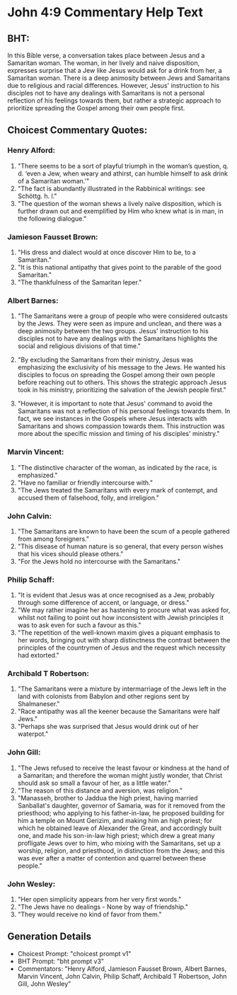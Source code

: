 # John 4:9 Commentary Help Text

## BHT:
In this Bible verse, a conversation takes place between Jesus and a Samaritan woman. The woman, in her lively and naive disposition, expresses surprise that a Jew like Jesus would ask for a drink from her, a Samaritan woman. There is a deep animosity between Jews and Samaritans due to religious and racial differences. However, Jesus' instruction to his disciples not to have any dealings with Samaritans is not a personal reflection of his feelings towards them, but rather a strategic approach to prioritize spreading the Gospel among their own people first.

## Choicest Commentary Quotes:
### Henry Alford:
1) "There seems to be a sort of playful triumph in the woman’s question, q. d. ‘even a Jew, when weary and athirst, can humble himself to ask drink of a Samaritan woman.’"
2) "The fact is abundantly illustrated in the Rabbinical writings: see Schöttg. h. l."
3) "The question of the woman shews a lively naïve disposition, which is further drawn out and exemplified by Him who knew what is in man, in the following dialogue."

### Jamieson Fausset Brown:
1. "His dress and dialect would at once discover Him to be, to a Samaritan." 
2. "It is this national antipathy that gives point to the parable of the good Samaritan." 
3. "The thankfulness of the Samaritan leper."

### Albert Barnes:
1. "The Samaritans were a group of people who were considered outcasts by the Jews. They were seen as impure and unclean, and there was a deep animosity between the two groups. Jesus' instruction to his disciples not to have any dealings with the Samaritans highlights the social and religious divisions of that time." 

2. "By excluding the Samaritans from their ministry, Jesus was emphasizing the exclusivity of his message to the Jews. He wanted his disciples to focus on spreading the Gospel among their own people before reaching out to others. This shows the strategic approach Jesus took in his ministry, prioritizing the salvation of the Jewish people first." 

3. "However, it is important to note that Jesus' command to avoid the Samaritans was not a reflection of his personal feelings towards them. In fact, we see instances in the Gospels where Jesus interacts with Samaritans and shows compassion towards them. This instruction was more about the specific mission and timing of his disciples' ministry."

### Marvin Vincent:
1. "The distinctive character of the woman, as indicated by the race, is emphasized."
2. "Have no familiar or friendly intercourse with."
3. "The Jews treated the Samaritans with every mark of contempt, and accused them of falsehood, folly, and irreligion."

### John Calvin:
1. "The Samaritans are known to have been the scum of a people gathered from among foreigners."
2. "This disease of human nature is so general, that every person wishes that his vices should please others."
3. "For the Jews hold no intercourse with the Samaritans."

### Philip Schaff:
1. "It is evident that Jesus was at once recognised as a Jew, probably through some difference of accent, or language, or dress."
2. "We may rather imagine her as hastening to procure what was asked for, whilst not failing to point out how inconsistent with Jewish principles it was to ask even for such a favour as this."
3. "The repetition of the well-known maxim gives a piquant emphasis to her words, bringing out with sharp distinctness the contrast between the principles of the countrymen of Jesus and the request which necessity had extorted."

### Archibald T Robertson:
1. "The Samaritans were a mixture by intermarriage of the Jews left in the land with colonists from Babylon and other regions sent by Shalmaneser." 
2. "Race antipathy was all the keener because the Samaritans were half Jews." 
3. "Perhaps she was surprised that Jesus would drink out of her waterpot."

### John Gill:
1. "The Jews refused to receive the least favour or kindness at the hand of a Samaritan; and therefore the woman might justly wonder, that Christ should ask so small a favour of her, as a little water."
2. "The reason of this distance and aversion, was religion."
3. "Manasseh, brother to Jaddua the high priest, having married Sanballat's daughter, governor of Samaria, was for it removed from the priesthood; who applying to his father-in-law, he proposed building for him a temple on Mount Gerizim, and making him an high priest; for which he obtained leave of Alexander the Great, and accordingly built one, and made his son-in-law high priest; which drew a great many profligate Jews over to him, who mixing with the Samaritans, set up a worship, religion, and priesthood, in distinction from the Jews; and this was ever after a matter of contention and quarrel between these people."

### John Wesley:
1. "Her open simplicity appears from her very first words."
2. "The Jews have no dealings - None by way of friendship."
3. "They would receive no kind of favor from them."


## Generation Details
- Choicest Prompt: "choicest prompt v1"
- BHT Prompt: "bht prompt v3"
- Commentators: "Henry Alford, Jamieson Fausset Brown, Albert Barnes, Marvin Vincent, John Calvin, Philip Schaff, Archibald T Robertson, John Gill, John Wesley"
